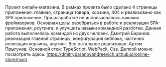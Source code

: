 Проект онлайн-магазина.
В рамках проекта было сделано 4 страницы приложения: главная, страница товара, корзина, 404 и реализовано как SPA приложение. При разработке не использовалось 
никаких фреймворков. Основная цель: разобраться в работе и реализации SPA-приложения, роутинга, и улучшить навыки командной разботки. Данная работа выполнялась 
командой из двух человек. Дмитрий Баранов: реализация главной страницы, конфигурация вебпака, частично релизация корзины, роутинг. Все остальное реализовал: 
Артем Прыгунов. 
Основной стек: TypeScript, WebPack, Css.
Деплой можно посмотреть здесь: https://dmitrybaranovandreevich.github.io/online-store/main
